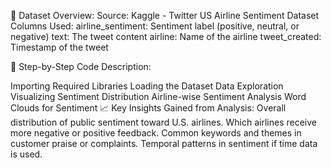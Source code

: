 📂 Dataset Overview: Source: Kaggle - Twitter US Airline Sentiment Dataset Columns Used: airline_sentiment: Sentiment label (positive, neutral, or negative) text: The tweet content airline: Name of the airline tweet_created: Timestamp of the tweet

🧩 Step-by-Step Code Description:

Importing Required Libraries
Loading the Dataset
Data Exploration
Visualizing Sentiment Distribution
Airline-wise Sentiment Analysis
Word Clouds for Sentiment
📈 Key Insights Gained from Analysis: Overall distribution of public sentiment toward U.S. airlines. Which airlines receive more negative or positive feedback. Common keywords and themes in customer praise or complaints. Temporal patterns in sentiment if time data is used.
